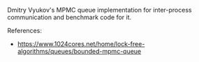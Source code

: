 Dmitry Vyukov's MPMC queue implementation for inter-process communication and benchmark code for it.

References:
- https://www.1024cores.net/home/lock-free-algorithms/queues/bounded-mpmc-queue
